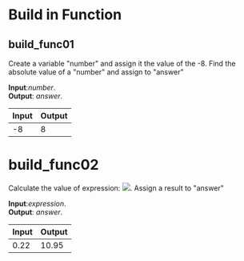 # Build in Function

## build_func01

Create a variable "number"  and assign it the value of the -8.
Find the absolute value of a "number" and assign to  "answer" 

**Input**:*number*.\
**Output**: *answer*.

|   **Input**   |   **Output**    |
|---------------|-----------------|
|-8             |8                |

# build_func02

Calculate the value of expression:  <img src="https://latex.codecogs.com/gif.latex?\3(\frac{7}{5}-\frac{9}{4}">.
Assign a result to "answer"

**Input**:*expression*.\
**Output**: *answer*.

|   **Input**   |   **Output**    |
|---------------|-----------------|
|0.22           |10.95            |